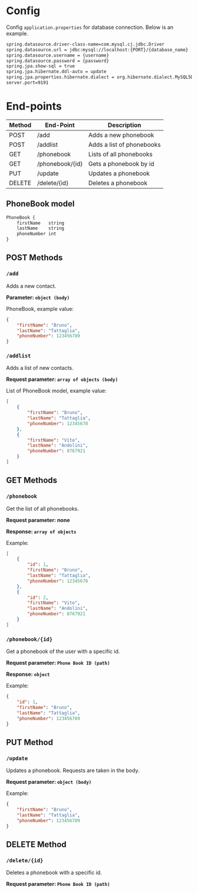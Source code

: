 # Config
Config `application.properties` for database connection. Below is an example.

```xml
spring.datasource.driver-class-name=com.mysql.cj.jdbc.Driver
spring.datasource.url = jdbc:mysql://localhost:{PORT}/{database_name}
spring.datasource.username = {username}
spring.datasource.password = {password}
spring.jpa.show-sql = true
spring.jpa.hibernate.ddl-auto = update
spring.jpa.properties.hibernate.dialect = org.hibernate.dialect.MySQL5Dialect
server.port=9191
```


# End-points

| Method | End-Point | Description |
| --- | --- | --- |
| POST | /add | Adds a new phonebook |
| POST | /addlist | Adds a list of phonebooks |
| GET | /phonebook | Lists of all phonebooks |
| GET | /phonebook/{id} | Gets a phonebook by id |
| PUT | /update | Updates a phonebook |
| DELETE | /delete/{id} | Deletes a phonebook |

## PhoneBook model

```xml
PhoneBook {
	firstName	string
	lastName	string
	phoneNumber int
}
```

## POST Methods

### `/add`

Adds a new contact.

**Parameter: `object (body)`**

PhoneBook, example value:

```json
{
	"firstName": "Bruno",
	"lastName": "Tattaglia",
	"phoneNumber": 123456789
}
```

### `/addlist`

Adds a list of new contacts.

**Request parameter: `array of objects (body)`**

List of PhoneBook model, example value:

```json
[
	{
		"firstName": "Bruno",
		"lastName": "Tattaglia",
		"phoneNumber": 12345678
	},
	{
		"firstName": "Vito",
		"lastName": "Andolini",
		"phoneNumber": 8767921
	}
]
```

## GET Methods

### `/phonebook`

Get the list of all phonebooks.

**Request parameter: none**

**Response: `array of objects`**

Example:

```json
[
	{
		"id": 1,
		"firstName": "Bruno",
		"lastName": "Tattaglia",
		"phoneNumber": 12345678
	},
	{
		"id": 2,
		"firstName": "Vito",
		"lastName": "Andolini",
		"phoneNumber": 8767921
	}
]
```

### `/phonebook/{id}`

Get a phonebook of the user with a specific id.

**Request parameter: `Phone Book ID (path)`**

**Response: `object`**

Example:

```json
{
	"id": 1,
	"firstName": "Bruno",
	"lastName": "Tattaglia",
	"phoneNumber": 123456789
}
```

## PUT Method

### `/update`

Updates a phonebook. Requests are taken in the body.

**Request parameter: `object (body)`**

Example:

```json
{
	"firstName": "Bruno",
	"lastName": "Tattaglia",
	"phoneNumber": 123456789
}
```

## DELETE Method

### `/delete/{id}`

Deletes a phonebook with a specific id.

**Request parameter: `Phone Book ID (path)`**